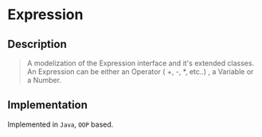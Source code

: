 # Expression
## Description
> A modelization of the Expression interface and it's extended classes. An Expression can be either an Operator ( +, -, *, etc..) , a Variable or a Number. 

## Implementation
Implemented in `Java`, `OOP` based.
